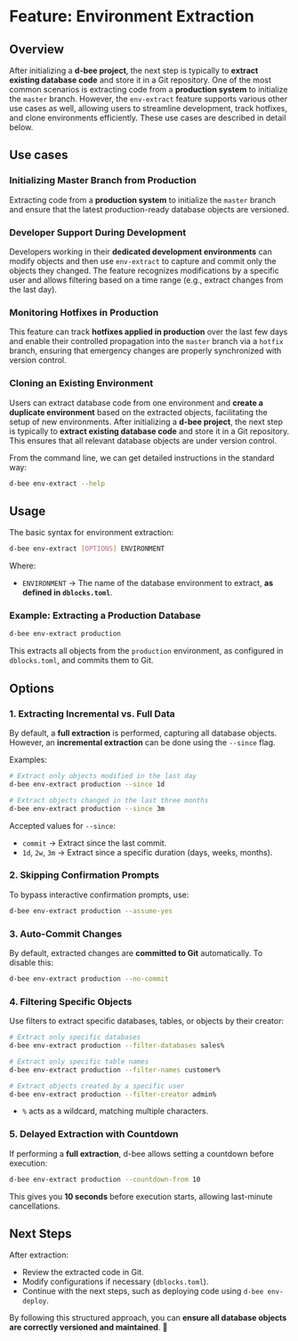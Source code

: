 # Feature: Environment Extraction

## Overview
After initializing a **d-bee project**, the next step is typically to **extract existing database code** and store it in a Git repository. One of the most common scenarios is extracting code from a **production system** to initialize the `master` branch. However, the `env-extract` feature supports various other use cases as well, allowing users to streamline development, track hotfixes, and clone environments efficiently. These use cases are described in detail below.

## Use cases
### **Initializing Master Branch from Production**
Extracting code from a **production system** to initialize the `master` branch and ensure that the latest production-ready database objects are versioned.

### **Developer Support During Development**
Developers working in their **dedicated development environments** can modify objects and then use `env-extract` to capture and commit only the objects they changed. The feature recognizes modifications by a specific user and allows filtering based on a time range (e.g., extract changes from the last day).

### **Monitoring Hotfixes in Production**
This feature can track **hotfixes applied in production** over the last few days and enable their controlled propagation into the `master` branch via a `hotfix` branch, ensuring that emergency changes are properly synchronized with version control.

### **Cloning an Existing Environment**
Users can extract database code from one environment and **create a duplicate environment** based on the extracted objects, facilitating the setup of new environments.
After initializing a **d-bee project**, the next step is typically to **extract existing database code** and store it in a Git repository. This ensures that all relevant database objects are under version control.

From the command line, we can get detailed instructions in the standard way:
```bash
d-bee env-extract --help
```

## Usage
The basic syntax for environment extraction:
```bash
d-bee env-extract [OPTIONS] ENVIRONMENT
```

Where:
- `ENVIRONMENT` → The name of the database environment to extract, **as defined in `dblocks.toml`**.

### Example: Extracting a Production Database
```bash
d-bee env-extract production
```

This extracts all objects from the `production` environment, as configured in `dblocks.toml`, and commits them to Git.

## Options
### **1. Extracting Incremental vs. Full Data**
By default, a **full extraction** is performed, capturing all database objects. However, an **incremental extraction** can be done using the `--since` flag.

Examples:
```bash
# Extract only objects modified in the last day
d-bee env-extract production --since 1d

# Extract objects changed in the last three months
d-bee env-extract production --since 3m
```

Accepted values for `--since`:
- `commit` → Extract since the last commit.
- `1d`, `2w`, `3m` → Extract since a specific duration (days, weeks, months).

### **2. Skipping Confirmation Prompts**
To bypass interactive confirmation prompts, use:
```bash
d-bee env-extract production --assume-yes
```

### **3. Auto-Commit Changes**
By default, extracted changes are **committed to Git** automatically. To disable this:
```bash
d-bee env-extract production --no-commit
```

### **4. Filtering Specific Objects**
Use filters to extract specific databases, tables, or objects by their creator:
```bash
# Extract only specific databases
d-bee env-extract production --filter-databases sales%

# Extract only specific table names
d-bee env-extract production --filter-names customer%

# Extract objects created by a specific user
d-bee env-extract production --filter-creator admin%
```
- `%` acts as a wildcard, matching multiple characters.

### **5. Delayed Extraction with Countdown**
If performing a **full extraction**, d-bee allows setting a countdown before execution:
```bash
d-bee env-extract production --countdown-from 10
```
This gives you **10 seconds** before execution starts, allowing last-minute cancellations.

## Next Steps
After extraction:
- Review the extracted code in Git.
- Modify configurations if necessary (`dblocks.toml`).
- Continue with the next steps, such as deploying code using `d-bee env-deploy`.

By following this structured approach, you can **ensure all database objects are correctly versioned and maintained**. 🚀
